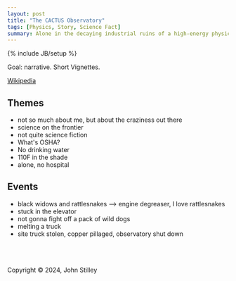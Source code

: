 ```yaml
---
layout: post
title: "The CACTUS Observatory"
tags: [Physics, Story, Science Fact]
summary: Alone in the decaying industrial ruins of a high-energy physics observatory.
---
```

{% include JB/setup %}

Goal: narrative. Short Vignettes.

[Wikipedia](https://en.wikipedia.org/wiki/CACTUS)

## Themes

* not so much about me, but about the craziness out there
* science on the frontier
* not quite science fiction
* What's OSHA?
* No drinking water
* 110F in the shade
* alone, no hospital

## Events

* black widows and rattlesnakes --> engine degreaser, I love rattlesnakes
* stuck in the elevator
* not gonna fight off a pack of wild dogs
* melting a truck
* site truck stolen, copper pillaged, observatory shut down


<br/><br/><br/>
Copyright © 2024, John Stilley
